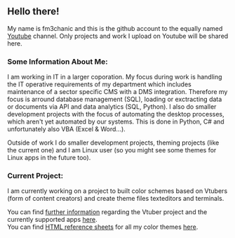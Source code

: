 ## Hello there!
My name is fm3chanic and this is the github account to the equally named [Youtube](https://www.youtube.com/@fm3chanic) channel.
Only projects and work I upload on Youtube will be shared here.

### Some Information About Me:
I am working in IT in a larger coporation. My focus during work is handling the IT operative requirements of my department which includes maintenance of a sector specific CMS with a DMS integration. Therefore my focus is arround database management (SQL), loading or exctracting data or documents via API and data analytics (SQL, Python). I also do smaller development projects with the focus of automating the desktop processes, which aren't yet automated by our systems. This is done in Python, C# and unfortunately also VBA (Excel & Word...).

Outside of work I do smaller development projects, theming projects (like the current one) and I am Linux user (so you might see some themes for Linux apps in the future too).

### Current Project:
I am currently working on a project to built color schemes based on Vtubers (form of content creators) and create theme files texteditors and terminals.

You can find [further information](https://github.com/fm3chanic/vtuber_project) regarding the Vtuber project and the currently supported apps [here](https://github.com/fm3chanic/vtuber_project).<br>
You can find [HTML reference sheets](https://github.com/fm3chanic/color_schemes) for all my color themes [here](https://github.com/fm3chanic/color_schemes).